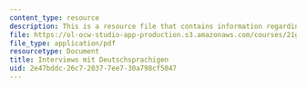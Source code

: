 ```yaml
---
content_type: resource
description: This is a resource file that contains information regarding interviews.
file: https://ol-ocw-studio-app-production.s3.amazonaws.com/courses/21g-405-germany-today-intensive-study-of-german-language-and-culture-january-iap-2011/2e47bddc26c720377ee730a798cf5047_MIT21G_405IAP11_interviews.pdf
file_type: application/pdf
resourcetype: Document
title: Interviews mit Deutschsprachigen
uid: 2e47bddc-26c7-2037-7ee7-30a798cf5047
---
```

